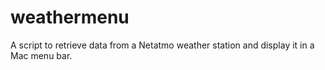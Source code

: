 # weathermenu
A script to retrieve data from a Netatmo weather station and display it in a Mac menu bar.
